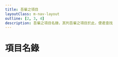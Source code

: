 ```yaml
---
title: 吾輩之項目
layoutClass: m-nav-layout
outline: [2, 3, 4]
description: 吾輩之項目名錄，其列吾輩之項目於此，便君查找
---
```


<script setup>
import { NAV_DATA } from './data'
</script>
<style src="./index.scss"></style>

# 項目名錄

<MNavLinks v-for="{title, items} in NAV_DATA" :title="title" :items="items"/>

<br />
